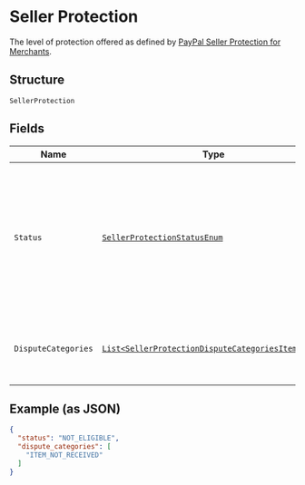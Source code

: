 
# Seller Protection

The level of protection offered as defined by [PayPal Seller Protection for Merchants](https://www.paypal.com/us/webapps/mpp/security/seller-protection).

## Structure

`SellerProtection`

## Fields

| Name | Type | Tags | Description | Getter | Setter |
|  --- | --- | --- | --- | --- | --- |
| `Status` | [`SellerProtectionStatusEnum`](../../doc/models/seller-protection-status-enum.md) | Optional | Indicates whether the transaction is eligible for seller protection. For information, see [PayPal Seller Protection for Merchants](https://www.paypal.com/us/webapps/mpp/security/seller-protection). | SellerProtectionStatusEnum getStatus() | setStatus(SellerProtectionStatusEnum status) |
| `DisputeCategories` | [`List<SellerProtectionDisputeCategoriesItemsEnum>`](../../doc/models/seller-protection-dispute-categories-items-enum.md) | Optional | An array of conditions that are covered for the transaction. | List<SellerProtectionDisputeCategoriesItemsEnum> getDisputeCategories() | setDisputeCategories(List<SellerProtectionDisputeCategoriesItemsEnum> disputeCategories) |

## Example (as JSON)

```json
{
  "status": "NOT_ELIGIBLE",
  "dispute_categories": [
    "ITEM_NOT_RECEIVED"
  ]
}
```

